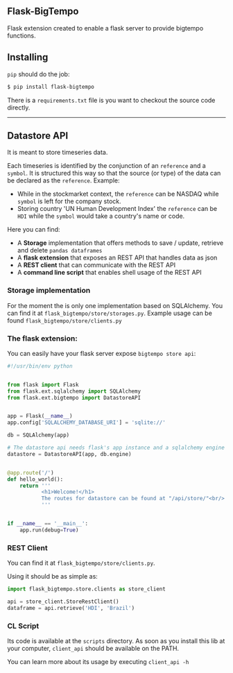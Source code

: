 Flask-BigTempo
--------------

Flask extension created to enable a flask server to provide bigtempo functions.

## Installing

`pip` should do the job:
```bash
$ pip install flask-bigtempo
```

There is a `requirements.txt` file is you want to checkout the source code directly.

-------------------------------------------------------------------------------

## Datastore API
It is meant to store timeseries data.

Each timeseries is identified by the conjunction of an `reference` and a `symbol`.
It is structured this way so that the source (or type) of the data can be declared as the `reference`.
Example:
- While in the stockmarket context, the `reference` can be NASDAQ while `symbol` is left for the company stock.
- Storing country 'UN Human Development Index' the `reference` can be `HDI` while the `symbol` would take a country's name or code.

Here you can find:

- A __Storage__ implementation that offers methods to save / update, retrieve and delete `pandas dataframes`
- A __flask extension__ that exposes an REST API that handles data as json
- A __REST client__ that can communicate with the REST API
- A __command line script__ that enables shell usage of the REST API

### Storage implementation
For the moment the is only one implementation based on SQLAlchemy.
You can find it at `flask_bigtempo/store/storages.py`.
Example usage can be found `flask_bigtempo/store/clients.py`


### The flask extension:
You can easily have your flask server expose `bigtempo store api`:
```python
#!/usr/bin/env python


from flask import Flask
from flask.ext.sqlalchemy import SQLAlchemy
from flask.ext.bigtempo import DatastoreAPI


app = Flask(__name__)
app.config['SQLALCHEMY_DATABASE_URI'] = 'sqlite://'

db = SQLAlchemy(app)

# The datastore api needs flask's app instance and a sqlalchemy engine
datastore = DatastoreAPI(app, db.engine)


@app.route('/')
def hello_world():
    return '''
           <h1>Welcome!</h1>
           The routes for datastore can be found at "/api/store/"<br/>
           '''


if __name__ == '__main__':
    app.run(debug=True)
```


### REST Client
You can find it at `flask_bigtempo/store/clients.py`.

Using it should be as simple as:
```python
import flask_bigtempo.store.clients as store_client

api = store_client.StoreRestClient()
dataframe = api.retrieve('HDI', 'Brazil')
```


### CL Script
Its code is available at the `scripts` directory.
As soon as you install this lib at your computer, `client_api` should be available on the PATH.

You can learn more about its usage by executing `client_api -h`
